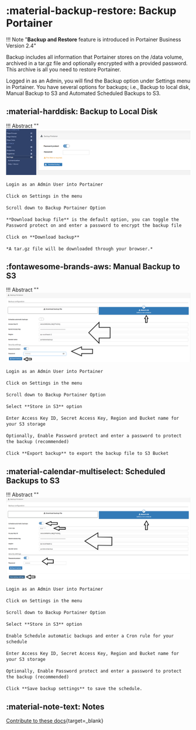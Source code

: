 # :material-backup-restore: Backup Portainer

!!! Note "**Backup and Restore** feature is introduced in Portainer Business Version 2.4" 

Backup includes all information that Portainer stores on the /data volume, archived in a tar.gz file and optionally encrypted with a provided password. This archive is all you need to restore Portainer.

Logged in as an Admin, you will find the Backup option under Settings menu in Portainer. You have several options for backups; i.e., Backup to local disk, Manual Backup to S3 and Automated Scheduled Backups to S3. 

## :material-harddisk: Backup to Local Disk

!!! Abstract ""
    ![Backup to Disk](assets/backuptodisk.png)

    Login as an Admin User into Portainer

    Click on Settings in the menu

    Scroll down to Backup Portainer Option

    **Download backup file** is the default option, you can toggle the Password protect on and enter a password to encrypt the backup file

    Click on **Download backup**

    *A tar.gz file will be downloaded through your browser.*


## :fontawesome-brands-aws: Manual Backup to S3

!!! Abstract ""
    ![Backup to S3](assets/backuptos3.png)

    Login as an Admin User into Portainer 

    Click on Settings in the menu 

    Scroll down to Backup Portainer Option

    Select **Store in S3** option

    Enter Access Key ID, Secret Access Key, Region and Bucket name for your S3 storage

    Optionally, Enable Password protect and enter a password to protect the backup (recommended)

    Click **Export backup** to export the backup file to S3 Bucket




## :material-calendar-multiselect: Scheduled Backups to S3

!!! Abstract ""
    ![Scheduled Backup to S3](assets/cronbackuptos3.png)


    Login as an Admin User into Portainer 

    Click on Settings in the menu 

    Scroll down to Backup Portainer Option

    Select **Store in S3** option

    Enable Schedule automatic backups and enter a Cron rule for your schedule

    Enter Access Key ID, Secret Access Key, Region and Bucket name for your S3 storage

    Optionally, Enable Password protect and enter a password to protect the backup (recommended)

    Click **Save backup settings** to save the schedule.






## :material-note-text: Notes

[Contribute to these docs](https://github.com/portainer/portainer-docs/blob/master/contributing.md){target=\_blank}